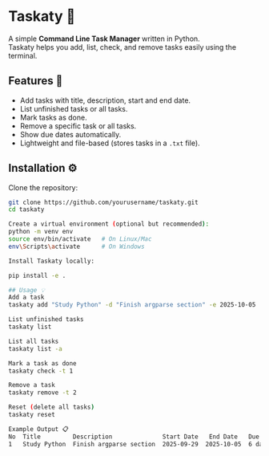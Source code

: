 # Taskaty 📝

A simple **Command Line Task Manager** written in Python.  
Taskaty helps you add, list, check, and remove tasks easily using the terminal.

## Features 🚀
- Add tasks with title, description, start and end date.
- List unfinished tasks or all tasks.
- Mark tasks as done.
- Remove a specific task or all tasks.
- Show due dates automatically.
- Lightweight and file-based (stores tasks in a `.txt` file).

## Installation ⚙️

Clone the repository:
```bash
git clone https://github.com/yourusername/taskaty.git
cd taskaty

Create a virtual environment (optional but recommended):
python -m venv env
source env/bin/activate   # On Linux/Mac
env\Scripts\activate      # On Windows

Install Taskaty locally:

pip install -e .

## Usage 💡
Add a task
taskaty add "Study Python" -d "Finish argparse section" -e 2025-10-05

List unfinished tasks
taskaty list

List all tasks
taskaty list -a

Mark a task as done
taskaty check -t 1

Remove a task
taskaty remove -t 2

Reset (delete all tasks)
taskaty reset

Example Output 📋
No  Title         Description              Start Date   End Date   Due Date     Done
1   Study Python  Finish argparse section  2025-09-29  2025-10-05  6 days left  False
